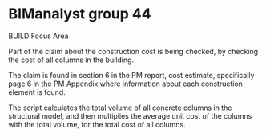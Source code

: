 # BIManalyst group 44

BUILD Focus Area

Part of the claim about the construction cost is being checked, by checking the cost of all columns in the building.

The claim is found in section 6 in the PM report, cost estimate, specifically page 6 in the PM Appendix where information about each construction element is found.

The script calculates the total volume of all concrete columns in the structural model, and then multiplies the average unit cost of the columns with the total volume, for the total cost of all columns.

